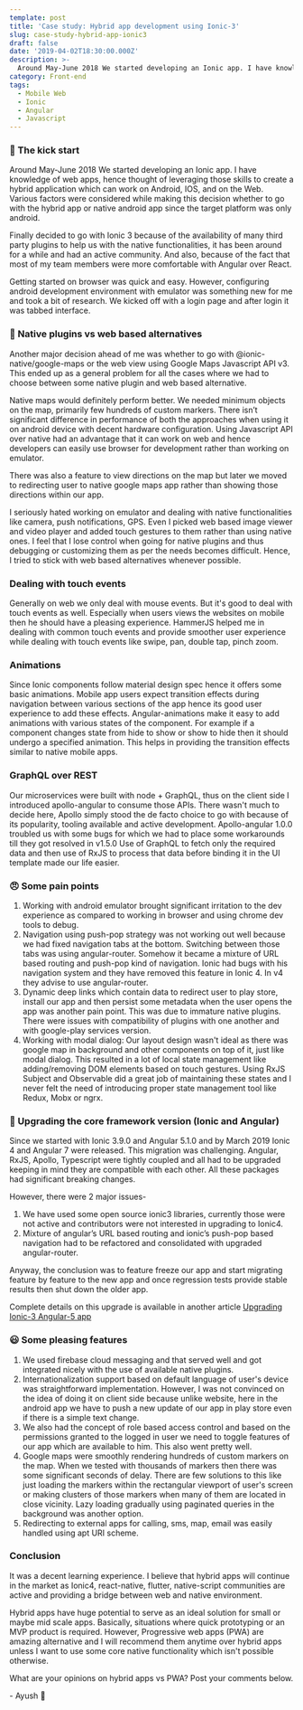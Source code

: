 ```yaml
---
template: post
title: 'Case study: Hybrid app development using Ionic-3'
slug: case-study-hybrid-app-ionic3
draft: false
date: '2019-04-02T18:30:00.000Z'
description: >-
  Around May-June 2018 We started developing an Ionic app. I have knowledge of web apps, hence thought of leveraging those skills to create a hybrid application which can work on Android, IOS, and on the Web...
category: Front-end
tags:
  - Mobile Web
  - Ionic
  - Angular
  - Javascript
---
```


### 🎉 The kick start

Around May-June 2018 We started developing an Ionic app. I have knowledge of web apps, hence thought of leveraging those skills to create a hybrid application which can work on Android, IOS, and on the Web. Various factors were considered while making this decision whether to go with the hybrid app or native android app since the target platform was only android.

Finally decided to go with Ionic 3 because of the availability of many third party plugins to help us with the native functionalities, it has been around for a while and had an active community. And also, because of the fact that most of my team members were more comfortable with Angular over React.

Getting started on browser was quick and easy. However, configuring android development environment with emulator was something new for me and took a bit of research.
We kicked off with a login page and after login it was tabbed interface.

### 🤨 Native plugins vs web based alternatives

Another major decision ahead of me was whether to go with @ionic-native/google-maps or the web view using Google Maps Javascript API v3. This ended up as a general problem for all the cases where we had to choose between some native plugin and web based alternative.

Native maps would definitely perform better. We needed minimum objects on the map, primarily few hundreds of custom markers. There isn’t significant difference in performance of both the approaches when using it on android device with decent hardware configuration. Using Javascript API over native had an advantage that it can work on web and hence developers can easily use browser for development rather than working on emulator.

There was also a feature to view directions on the map but later we moved to redirecting user to native google maps app rather than showing those directions within our app.

I seriously hated working on emulator and dealing with native functionalities like camera, push notifications, GPS. Even I picked web based image viewer and video player and added touch gestures to them rather than using native ones.
I feel that I lose control when going for native plugins and thus debugging or customizing them as per the needs becomes difficult. Hence, I tried to stick with web based alternatives whenever possible.

### Dealing with touch events

Generally on web we only deal with mouse events. But it's good to deal with touch events as well. Especially when users views the websites on mobile then he should have a pleasing experience. HammerJS helped me in dealing with common touch events and provide smoother user experience while dealing with touch events like swipe, pan, double tap, pinch zoom.

### Animations

Since Ionic components follow material design spec hence it offers some basic animations. Mobile app users expect transition effects during navigation between various sections of the app hence its good user experience to add these effects. Angular-animations make it easy to add animations with various states of the component. For example if a component changes state from hide to show or show to hide then it should undergo a specified animation. This helps in providing the transition effects similar to native mobile apps.

### GraphQL over REST

Our microservices were built with node + GraphQL, thus on the client side I introduced apollo-angular to consume those APIs. There wasn't much to decide here, Apollo simply stood the de facto choice to go with because of its popularity, tooling available and active development. Apollo-angular 1.0.0 troubled us with some bugs for which we had to place some workarounds till they got resolved in v1.5.0
Use of GraphQL to fetch only the required data and then use of RxJS to process that data before binding it in the UI template made our life easier.

### 😠 Some pain points

1. Working with android emulator brought significant irritation to the dev experience as compared to working in browser and using chrome dev tools to debug.
2. Navigation using push-pop strategy was not working out well because we had fixed navigation tabs at the bottom. Switching between those tabs was using angular-router. Somehow it became a mixture of URL based routing and push-pop kind of navigation. Ionic had bugs with his navigation system and they have removed this feature in Ionic 4. In v4 they advise to use angular-router.
3. Dynamic deep links which contain data to redirect user to play store, install our app and then persist some metadata when the user opens the app was another pain point. This was due to immature native plugins. There were issues with compatibility of plugins with one another and with google-play services version.
4. Working with modal dialog: Our layout design wasn't ideal as there was google map in background and other components on top of it, just like modal dialog. This resulted in a lot of local state management like adding/removing DOM elements based on touch gestures. Using RxJS Subject and Observable did a great job of maintaining these states and I never felt the need of introducing proper state management tool like Redux, Mobx or ngrx.

### 🧐 Upgrading the core framework version (Ionic and Angular)

Since we started with Ionic 3.9.0 and Angular 5.1.0 and by March 2019 Ionic 4 and Angular 7 were released. This migration was challenging. Angular, RxJS, Apollo, Typescript were tightly coupled and all had to be upgraded keeping in mind they are compatible with each other. All these packages had significant breaking changes.

However, there were 2 major issues-

1. We have used some open source ionic3 libraries, currently those were not active and contributors were not interested in upgrading to Ionic4.
2. Mixture of angular’s URL based routing and ionic’s push-pop based navigation had to be refactored and consolidated with upgraded angular-router.

Anyway, the conclusion was to feature freeze our app and start migrating feature by feature to the new app and once regression tests provide stable results then shut down the older app.

Complete details on this upgrade is available in another article [Upgrading Ionic-3 Angular-5 app](/upgrading-ionic3-angular5-app)

### 😃 Some pleasing features

1. We used firebase cloud messaging and that served well and got integrated nicely with the use of available native plugins.
2. Internationalization support based on default language of user's device was straightforward implementation. However, I was not convinced on the idea of doing it on client side because unlike website, here in the android app we have to push a new update of our app in play store even if there is a simple text change.
3. We also had the concept of role based access control and based on the permissions granted to the logged in user we need to toggle features of our app which are available to him. This also went pretty well.
4. Google maps were smoothly rendering hundreds of custom markers on the map. When we tested with thousands of markers then there was some significant seconds of delay. There are few solutions to this like just loading the markers within the rectangular viewport of user's screen or making clusters of those markers when many of them are located in close vicinity. Lazy loading gradually using paginated queries in the background was another option.
5. Redirecting to external apps for calling, sms, map, email was easily handled using apt URI scheme.

### Conclusion

It was a decent learning experience. I believe that hybrid apps will continue in the market as Ionic4, react-native, flutter, native-script communities are active and providing a bridge between web and native environment.

Hybrid apps have huge potential to serve as an ideal solution for small or maybe mid scale apps. Basically, situations where quick prototyping or an MVP product is required. However, Progressive web apps (PWA) are amazing alternative and I will recommend them anytime over hybrid apps unless I want to use some core native functionality which isn't possible otherwise.

What are your opinions on hybrid apps vs PWA? Post your comments below.

\- Ayush 🙂

